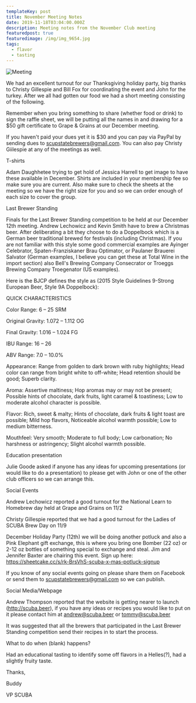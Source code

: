 ```yaml
---
templateKey: post
title: November Meeting Notes
date: 2019-11-18T03:04:00.000Z
description: Meeting notes from the November Club meeting
featuredpost: true
featuredimage: /img/img_9654.jpg
tags:
  - flavor
  - tasting
---
```

![Meeting](/img/img_9654.jpg)

We had an excellent turnout for our Thanksgiving holiday party, big thanks to Christy Gillespie and Bill Fox for coordinating the event and John for the turkey.  After we all had gotten our food we had a short meeting consisting of the following.



Remember when you bring something to share (whether food or drink) to sign the raffle sheet, we will be putting all the names in and drawing for a $50 gift certificate to Grape & Grains at our December meeting.



If you haven't paid your dues yet it is $30 and you can pay via PayPal by sending dues to scupstatebrewers@gmail.com.  You can also pay Christy Giilespie at any of the meetings as well.



T-shirts

Adam Daughhetee trying to get hold of Jessica Harrell to get image to have these available in December.  Shirts are included in your membership fee so make sure you are current.  Also make sure to check the sheets at the meeting so we have the right size for you and so we can order enough of each size to cover the group.

Last Brewer Standing

Finals for the Last Brewer Standing competition to be held at our December 12th meeting.   Andrew Lechowicz and Kevin Smith have to brew a Christmas beer.  After deliberating a bit they choose to do a Doppelbock which is a German beer traditional brewed for festivals (including Christmas).  If you are not familiar with this style some good commercial examples are Ayinger Celebrator, Spaten-Franziskaner Brau Optimator, or Paulaner Brauerei Salvator (German examples, I believe you can get these at Total Wine in the import section) also Bell's Brewing Company Consecrator or Troeggs Brewing Company Troegenator (US examples).  

Here is the BJCP defines the style as (2015 Style Guidelines 9-Strong European Beer, Style 9A Doppelbock):

QUICK CHARACTERISTICS

Color Range:	6 – 25 SRM

Original Gravity:	1.072 – 1.112 OG

Final Gravity:	1.016 – 1.024 FG

IBU Range:	16 – 26

ABV Range:	7.0 – 10.0%

Appearance:	Range from golden to dark brown with ruby highlights; Head color can range from bright white to off-white; Head retention should be good; Superb clarity.

Aroma:	Assertive maltiness; Hop aromas may or may not be present; Possible hints of chocolate, dark fruits, light caramel & toastiness; Low to moderate alcohol character is possible.

Flavor:	Rich, sweet & malty; Hints of chocolate, dark fruits & light toast are possible; Mild hop flavors, Noticeable alcohol warmth possible; Low to medium bitterness.

Mouthfeel:	Very smooth; Moderate to full body; Low carbonation; No harshness or astringency; Slight alcohol warmth possible.



Education presentation

Julie Goode asked if anyone has any ideas for upcoming presentations (or would like to do a presentation) to please get with John or one of the other club officers so we can arrange this.

Social Events

Andrew  Lechowicz reported a good turnout for the National Learn to Homebrew day held at Grape and Grains on 11/2

Christy Gillespie reported that we had a good turnout for the Ladies of SCUBA Brew Day on 11/9

December Holiday Party (12th) we will be doing another potluck and also a Pink Elephant gift exchange, this is where you bring one Bomber (22 oz) or 2-12 oz bottles of something special to exchange and steal.  Jim and Jennifer Baxter are chairing this event.  Sign up here:  https://sheetcake.cc/s/rk-BrsVhS-scuba-x-mas-potluck-signup

If you know of any social events going on please share them on Facebook or send them to scupstatebrewers@gmail.com so we can publish.

Social Media/Webpage

Andrew Thompson reported that the website is getting nearer to launch (http://scuba.beer), if you have any ideas or recipes you would like to put on it please contact him at andrew@scuba.beer or tommy@scuba.beer

It was suggested that all the brewers that participated in the Last Brewer Standing competition send their recipes in to start the process.

What to do when (blank) happens?

Had an educational tasting to identify some off flavors in a Helles(?), had a slightly fruity taste.



Thanks,



Buddy

VP SCUBA
